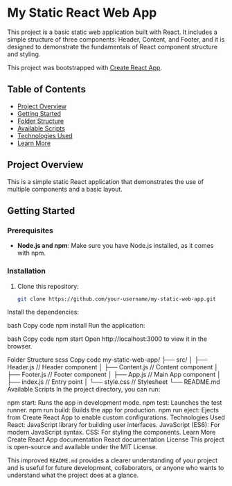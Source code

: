 # My Static React Web App

This project is a basic static web application built with React. It includes a simple structure of three components: Header, Content, and Footer, and it is designed to demonstrate the fundamentals of React component structure and styling.

This project was bootstrapped with [Create React App](https://github.com/facebook/create-react-app).

## Table of Contents
- [Project Overview](#project-overview)
- [Getting Started](#getting-started)
- [Folder Structure](#folder-structure)
- [Available Scripts](#available-scripts)
- [Technologies Used](#technologies-used)
- [Learn More](#learn-more)

## Project Overview

This is a simple static React application that demonstrates the use of multiple components and a basic layout.

## Getting Started

### Prerequisites
- **Node.js and npm**: Make sure you have Node.js installed, as it comes with npm.

### Installation

1. Clone this repository:
   ```bash
   git clone https://github.com/your-username/my-static-web-app.git
Install the dependencies:

bash
Copy code
npm install
Run the application:

bash
Copy code
npm start
Open http://localhost:3000 to view it in the browser.

Folder Structure
scss
Copy code
my-static-web-app/
├── src/
│   ├── Header.js       // Header component
│   ├── Content.js      // Content component
│   ├── Footer.js       // Footer component
│   ├── App.js          // Main App component
│   ├── index.js        // Entry point
│   └── style.css       // Stylesheet
└── README.md
Available Scripts
In the project directory, you can run:

npm start: Runs the app in development mode.
npm test: Launches the test runner.
npm run build: Builds the app for production.
npm run eject: Ejects from Create React App to enable custom configurations.
Technologies Used
React: JavaScript library for building user interfaces.
JavaScript (ES6): For modern JavaScript syntax.
CSS: For styling the components.
Learn More
Create React App documentation
React documentation
License
This project is open-source and available under the MIT License.

This improved `README.md` provides a clearer understanding of your project and is useful for future development, collaborators, or anyone who wants to understand what the project does at a glance.
